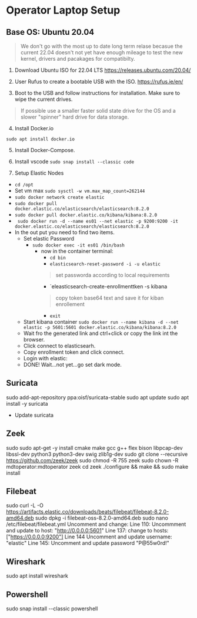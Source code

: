 # Operator Laptop Setup

## Base OS: Ubuntu 20.04

> We don't go with the most up to date long term relase becasue the current 22.04 doesn't not yet have enough mileage to test the new kernel, drivers and pacakages for compatibilty.

1. Download Ubuntu ISO for 22.04 LTS
https://releases.ubuntu.com/20.04/

2. User Rufus to create a bootable USB with the ISO.
https://rufus.ie/en/

3. Boot to the USB and follow instructions for installation. Make sure to wipe the current drives.
> If possible use a smaller faster solid state drive for the OS and a slower "spinner" hard drive for data storage.

4. Install Docker.io
```
sudo apt install docker.io
```
5. Install Docker-Compose.

6. Install vscode
`sudo snap install --classic code`



7. Setup Elastic Nodes
  - `cd /opt`
  -   Set vm max `sudo sysctl -w vm.max_map_count=262144`
  - `sudo docker network create elastic`
  - `sudo docker pull docker.elastic.co/elasticsearch/elasticsearch:8.2.0`
  - `sudo docker pull docker.elastic.co/kibana/kibana:8.2.0`
  - ` sudo docker run -d --name es01 --net elastic -p 9200:9200 -it docker.elastic.co/elasticsearch/elasticsearch:8.2.0`
  - In the out put you need to find two items.
    - Set elastic Password
      - `sudo docker exec -it es01 /bin/bash`
         - now in the container terminal:
           - `cd bin`
           - `elasticsearch-reset-password -i -u elastic`
            > set passworda according to local requirements
            - `eleasticsearch-create-enrollmenttken -s kibana
            > copy token base64 text and save it for kiban enrollement
            - `exit`
    - Start kibana container
    `sudo docker run --name kibana -d --net elastic -p 5601:5601 docker.elastic.co/kibana/kibana:8.2.0`
    - Wait fro the generated link and ctrl+click or copy the link int the browser.
    - Click connect to elasticsearh.
    - Copy enrollment token and click connect.
    - Login with elastic:<pw>
    - DONE! Wait...not yet...go set dark mode.

## Suricata
sudo add-apt-repository ppa:oisf/suricata-stable
sudo apt update
sudo apt install -y suricata
- Update suricata
  

## Zeek
sudo sudo apt-get -y install cmake make gcc g++ flex bison libpcap-dev libssl-dev python3 python3-dev swig zlib1g-dev
sudo git clone --recursive https://github.com/zeek/zeek
sudo chmod -R 755 zeek
sudo chown -R mdtoperator:mdtoperator zeek
cd zeek
./configure && make && sudo make install

 ## Filebeat
sudo curl -L -O https://artifacts.elastic.co/downloads/beats/filebeat/filebeat-8.2.0-amd64.deb
sudo dpkg -i filebeat-oss-8.2.0-amd64.deb
sudo nano /etc/filebeat/filebeat.yml
Uncomment and change:
Line 110: Uncommment and update to host: "http://0.0.0.0:5601"
Line 137: change to hosts: ["https://0.0.0.0:9200"]
Line 144 Uncomment and update username: "elastic"
Line 145: Uncomment and update password "P@55w0rd!"
  

  
  
 ## Wireshark
sudo apt install wireshark

 ## Powershell
 sudo snap install --classic powershell
